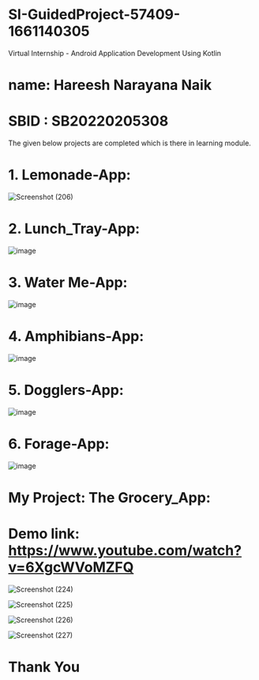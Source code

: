 # SI-GuidedProject-57409-1661140305
Virtual Internship - Android Application Development Using Kotlin
# name: Hareesh Narayana Naik

# SBID	:	 SB20220205308

The given below projects are completed which is there in learning module.

# 1. Lemonade-App: 

![Screenshot (206)](https://user-images.githubusercontent.com/90563881/187044925-78d02447-240b-4bc3-8a23-588ec3a1c719.png)

# 2. Lunch_Tray-App:

![image](https://user-images.githubusercontent.com/90563881/187429675-773a2608-fd4e-46b9-8385-3c8c313d63d4.png)

# 3. Water Me-App:

![image](https://user-images.githubusercontent.com/90563881/187429929-64a4eff2-ec95-4216-b8d4-d5e7bb407ef2.png)

# 4. Amphibians-App:

![image](https://user-images.githubusercontent.com/90563881/187430086-ad8a97f4-9b4a-4317-92b9-5940db7fa151.png)


# 5. Dogglers-App:

![image](https://user-images.githubusercontent.com/90563881/187430184-b3765637-993e-4059-8034-547a1fac40b5.png)


# 6. Forage-App:

![image](https://user-images.githubusercontent.com/90563881/187432268-05967651-2ac2-4ce5-a88c-b18ef12c0cee.png)


# My Project: The Grocery_App:

# Demo link: https://www.youtube.com/watch?v=6XgcWVoMZFQ

![Screenshot (224)](https://user-images.githubusercontent.com/90563881/191252213-5f7220ac-7b43-4850-8915-5cc05f9d23b6.png)

![Screenshot (225)](https://user-images.githubusercontent.com/90563881/191252254-1e7637cc-5a7e-433b-9ffd-3b5983b67d21.png)

![Screenshot (226)](https://user-images.githubusercontent.com/90563881/191252291-ef851284-f84e-47e8-8103-5e6d2bf3a0e3.png)

![Screenshot (227)](https://user-images.githubusercontent.com/90563881/191252318-4c947229-49f6-4fdc-a0a7-5a6888346e92.png)


# Thank You

